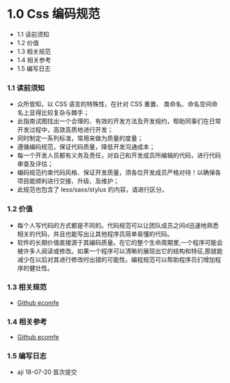 # 1.0 Css 编码规范

* 1.1 读前须知
* 1.2 价值
* 1.3 相关规范
* 1.4 相关参考
* 1.5 编写日志


### 1.1 读前须知
* 众所皆知，以 CSS 语言的特殊性，在针对 CSS 重置、 类命名、命名空间命名上显得比较复杂与棘手；
* 此指南试图找出一个合理的、有效的开发方法及开发规约，帮助同事们在日常开发过程中，高效高质地进行开发；
* 同时制定一系列标准，常用来做为质量的度量；
* 遵循编码规范，保证代码质量，降低开发沟通成本；
* 每一个开发人员都有义务及责任，对自己和开发成员所编辑的代码，进行代码审查及评估；
* 编码规范约束代码风格、保证开发质量，须各位开发成员严格对待！以确保各项目能顺利进行交接、升级、及维护；
* 此规范也包含了 less/sass/stylus 的内容，请进行区分。


### 1.2 价值
* 每个人写代码的方式都是不同的。代码规范可以让团队成员之间d迅速地熟悉相关的代码，并且也能写出让其他程序员简单易懂的代码。
* 软件的长期价值直接源于其编码质量。在它的整个生命周期里,一个程序可能会被许多人阅读或修改。如果一个程序可以清晰的展现出它的结构和特征,那就能减少在以后对其进行修改时出错的可能性。编程规范可以帮助程序员们增加程序的健壮性。

### 1.3 相关规范
* [Github ecomfe](https://github.com/ecomfe/spec/blob/master/css-style-guide.md)

### 1.4 相关参考
* [Github ecomfe](https://github.com/ecomfe/spec/blob/master/css-style-guide.md)

### 1.5 编写日志
* aji 18-07-20 首次提交

